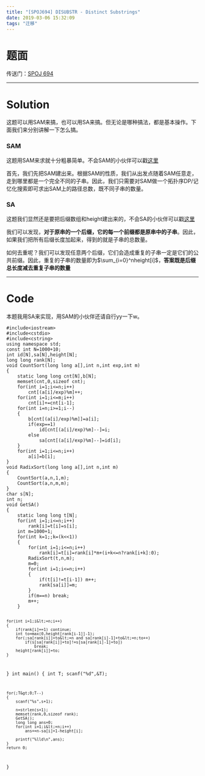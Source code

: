 ```yaml
---
title: "[SPOJ694] DISUBSTR - Distinct Substrings"
date: 2019-03-06 15:32:09
tags: "迁移"
---
```

<h1>题面</h1>
<p>传送门：<a href="https://www.spoj.com/problems/DISUBSTR/" target="_blank"  rel="nofollow" >SPOJ 694</a></p>
<hr />
<h1>Solution</h1>
<p>这题可以用SAM来搞，也可以用SA来搞。但无论是哪种搞法，都是基本操作。下面我们来分别讲解一下怎么搞。</p>
<h3>SAM</h3>
<p>这题用SAM来求就十分粗暴简单。不会SAM的小伙伴可以戳<a href="https://www.goldenpotato.cn/uncategorized/后缀自动机sam学习笔记/">这里</a></p>
<p>首先，我们先把SAM建出来。根据SAM的性质，我们从出发点随着SAM任意走，走到哪里都是一个完全不同的子串。因此，我们只需要对SAM做一个拓扑序DP/记忆化搜索即可求出SAM上的路径总数，既不同子串的数量。</p>
<h3>SA</h3>
<p>这题我们显然还是要把后缀数组和height建出来的，不会SA的小伙伴可以戳<a href="https://www.goldenpotato.cn/%E5%AD%97%E7%AC%A6%E4%B8%B2/%E5%90%8E%E7%BC%80%E6%95%B0%E7%BB%84sa%E5%AD%A6%E4%B9%A0%E7%AC%94%E8%AE%B0/">这里</a></p>
<p>我们可以发现，<strong>对于原串的一个后缀，它的每一个前缀都是原串中的子串</strong>。因此，如果我们把所有后缀长度加起来，得到的就是子串的总数量。</p>
<p>如何去重呢？我们可以发现任意两个后缀，它们会造成重复的子串一定是它们的公共前缀。因此，重复的子串的数量即为$\sum_{i=0}^nheight[i]$，<strong>答案既是后缀总长度减去重复子串的数量</strong></p>
<hr />
<h1>Code</h1>
<p>本题我用SA来实现，用SAM的小伙伴还请自行yy一下w。</p>
<pre><code class="language-cpp ">#include&lt;iostream&gt;
#include&lt;cstdio&gt;
#include&lt;cstring&gt;
using namespace std;
const int N=1000+10;
int id[N],sa[N],height[N];
long long rank[N];
void CountSort(long long a[],int n,int exp,int m)
{
    static long long cnt[N],b[N];
    memset(cnt,0,sizeof cnt);
    for(int i=1;i&lt;=n;i++)
        cnt[(a[i]/exp)%m]++;
    for(int i=1;i&lt;=m;i++)
        cnt[i]+=cnt[i-1];
    for(int i=n;i&gt;=1;i--)
    {
        b[cnt[(a[i]/exp)%m]]=a[i];
        if(exp==1)
            id[cnt[(a[i]/exp)%m]--]=i;
        else
            sa[cnt[(a[i]/exp)%m]--]=id[i];
    }
    for(int i=1;i&lt;=n;i++)
        a[i]=b[i];
}
void RadixSort(long long a[],int n,int m)
{
    CountSort(a,n,1,m);
    CountSort(a,n,m,m);
}
char s[N];
int n;
void GetSA()
{
    static long long t[N];
    for(int i=1;i&lt;=n;i++)
        rank[i]=t[i]=s[i];
    int m=1000+1;
    for(int k=1;;k=(k&lt;&lt;1))
    {
        for(int i=1;i&lt;=n;i++)
            rank[i]=t[i]=rank[i]*m+(i+k&lt;=n?rank[i+k]:0);
        RadixSort(t,n,m);
        m=0;
        for(int i=1;i&lt;=n;i++)
        {
            if(t[i]!=t[i-1]) m++;
            rank[sa[i]]=m;
        }
        if(m==n) break;
        m++;
    }

    for(int i=1;i&lt;=n;i++)
    {
        if(rank[i]==1) continue;
        int to=max(0,height[rank[i-1]]-1);
        for(;sa[rank[i]]+to&lt;=n and sa[rank[i]-1]+to&lt;=n;to++)
            if(s[sa[rank[i]]+to]!=s[sa[rank[i]-1]+to])
                break;
        height[rank[i]]=to;
    }
}
int main()
{
    int T;
    scanf("%d",&amp;T);

    for(;T&gt;0;T--)
    {
        scanf("%s",s+1);

        n=strlen(s+1);
        memset(rank,0,sizeof rank);
        GetSA();
        long long ans=0;
        for(int i=1;i&lt;=n;i++)
            ans+=n-sa[i]+1-height[i];

        printf("%lld\n",ans);
    }
    return 0;
}

</code></pre>
